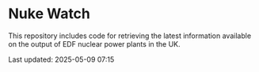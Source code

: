 # Nuke Watch

This repository includes code for retrieving the latest information available on the output of EDF nuclear power plants in the UK.

Last updated: 2025-05-09 07:15